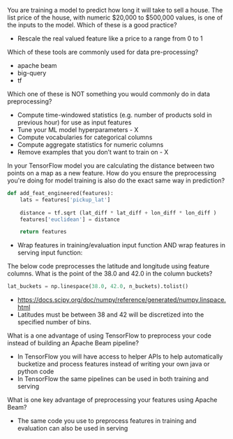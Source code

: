
You are training a model to predict how long it will take to sell a house. The list price of the house, with numeric $20,000 to $500,000 values, is one of the inputs to the model. Which of these is a good practice?
- Rescale the real valued feature like a price to a range from 0 to 1

Which of these tools are commonly used for data pre-processing?
- apache beam
- big-query
- tf

Which one of these is NOT something you would commonly do in data preprocessing?
- Compute time-windowed statistics (e.g. number of products sold in previous hour) for use as input features
- Tune your ML model hyperparameters - X
- Compute vocabularies for categorical columns
- Compute aggregate statistics for numeric columns
- Remove examples that you don’t want to train on - X

In your TensorFlow model you are calculating the distance between two points on a map as a new feature. How do you ensure the preprocessing you're doing for model training is also do the exact same way in prediction?

```python
def add_feat_engineered(features):
    lats = features['pickup_lat']
    
    distance = tf.sqrt (lat_diff * lat_diff + lon_diff * lon_diff )
    features['euclidean'] = distance

    return features
```

- Wrap features in training/evaluation input function AND wrap features in serving input function:

The below code preprocesses the latitude and longitude using feature columns. What is the point of the 38.0 and 42.0 in the column buckets?

```python
lat_buckets = np.linespace(38.0, 42.0, n_buckets).tolist()
```

- https://docs.scipy.org/doc/numpy/reference/generated/numpy.linspace.html
- Latitudes must be between 38 and 42 will be discretized into the specified number of bins.

What is a one advantage of using TensorFlow to preprocess your code instead of building an Apache Beam pipeline?
- In TensorFlow you will have access to helper APIs to help automatically bucketize and process features instead of writing your own java or python code
- In TensorFlow the same pipelines can be used in both training and serving

What is one key advantage of preprocessing your features using Apache Beam?
- The same code you use to preprocess features in training and evaluation can also be used in serving
